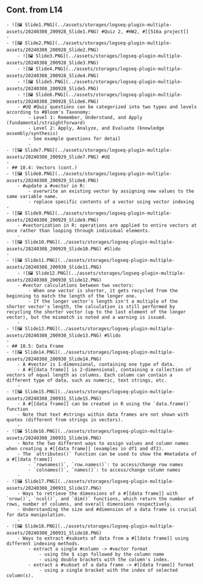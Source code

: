 ## Cont. from L14
	- ![🖼 Slide1.PNG](../assets/storages/logseq-plugin-multiple-assets/20240308_200928_Slide1.PNG) #Quiz 2, #HW2, #[[516a project]]
	-
	- ![🖼 Slide2.PNG](../assets/storages/logseq-plugin-multiple-assets/20240308_200928_Slide2.PNG)
		- ![🖼 Slide3.PNG](../assets/storages/logseq-plugin-multiple-assets/20240308_200928_Slide3.PNG)
		- ![🖼 Slide4.PNG](../assets/storages/logseq-plugin-multiple-assets/20240308_200928_Slide4.PNG)
		- ![🖼 Slide5.PNG](../assets/storages/logseq-plugin-multiple-assets/20240308_200928_Slide5.PNG)
		- ![🖼 Slide6.PNG](../assets/storages/logseq-plugin-multiple-assets/20240308_200928_Slide6.PNG)
		- #UQ #Quiz questions can be categorized into two types and levels according to #Bloom's Taxonomy:
			- Level 1: Remember, Understand, and Apply (fundamental/straightforward)
			- Level 2: Apply, Analyze, and Evaluate (knowledge assembly/synthesis)
			- See example questions for detail
			-
	- ![🖼 Slide7.PNG](../assets/storages/logseq-plugin-multiple-assets/20240308_200929_Slide7.PNG) #UQ
	-
	- ## 10.4: Vectors (cont.)
	- ![🖼 Slide8.PNG](../assets/storages/logseq-plugin-multiple-assets/20240308_200929_Slide8.PNG)
		- #update a #vector in R:
			- overwrite an existing vector by assigning new values to the same variable name.
			- replace specific contents of a vector using vector indexing
	-
	- ![🖼 Slide9.PNG](../assets/storages/logseq-plugin-multiple-assets/20240308_200929_Slide9.PNG)
		- #vectorization in R: operations are applied to entire vectors at once rather than looping through individual elements.
		-
	- ![🖼 Slide10.PNG](../assets/storages/logseq-plugin-multiple-assets/20240308_200929_Slide10.PNG) #Slido
	-
	- ![🖼 Slide11.PNG](../assets/storages/logseq-plugin-multiple-assets/20240308_200930_Slide11.PNG)
		- ![🖼 Slide12.PNG](../assets/storages/logseq-plugin-multiple-assets/20240308_200930_Slide12.PNG)
		- #vector calculations between two vectors:
			- When one vector is shorter, it gets recycled from the beginning to match the length of the longer one.
			- If the longer vector's length isn't a multiple of the shorter vector's length, the calculation is still performed by recycling the shorter vector (up to the last element of the longer vector), but the mismatch is noted and a warning is issued.
		-
	- ![🖼 Slide13.PNG](../assets/storages/logseq-plugin-multiple-assets/20240308_200930_Slide13.PNG) #Slido
	-
	- ## 10.5: Data Frame
	- ![🖼 Slide14.PNG](../assets/storages/logseq-plugin-multiple-assets/20240308_200930_Slide14.PNG)
		- A #vector is 1-dimensional, containing one type of data.
		- A #[[data frame]] is 2-dimensional, containing a collection of vectors of equal length as columns. Each column can contain a different type of data, such as numeric, text strings, etc.
		-
	- ![🖼 Slide15.PNG](../assets/storages/logseq-plugin-multiple-assets/20240308_200931_Slide15.PNG)
		- A #[[data frame]] can be created in R using the `data.frame()` function
		- Note that text #strings within data frames are not shown with quotes (different from strings in vectors).
		-
	- ![🖼 Slide16.PNG](../assets/storages/logseq-plugin-multiple-assets/20240308_200931_Slide16.PNG)
		- Note the two different ways to assign values and column names when creating a #[[data frame]] (examples in df1 and df2).
		- The `attributes()` function can be used to show the #metadata of a #[[data frame]]
			- `rownames()`, `row.names()`: to access/change row names
			- `colnames()`, `names()`: to access/change column names
		-
	- ![🖼 Slide17.PNG](../assets/storages/logseq-plugin-multiple-assets/20240308_200931_Slide17.PNG)
		- Ways to retrieve the dimensions of a #[[data frame]] with `nrow()`, `ncol()`, and `dim()` functions, which return the number of rows, number of columns, and overall dimensions respectively.
		- Understanding the size and #dimension of a data frame is crucial for data manipulation.
		-
	- ![🖼 Slide18.PNG](../assets/storages/logseq-plugin-multiple-assets/20240308_200931_Slide18.PNG)
		- Ways to extract #subsets of data from a #[[data frame]] using different indexing methods.
			- extract a single #column -> #vector format
				- using the $ sign followed by the column name
				- using double brackets with the column's index.
			- extract a #subset of a data frame -> #[[data frame]] format
				- using a single bracket with the index of selected column(s).